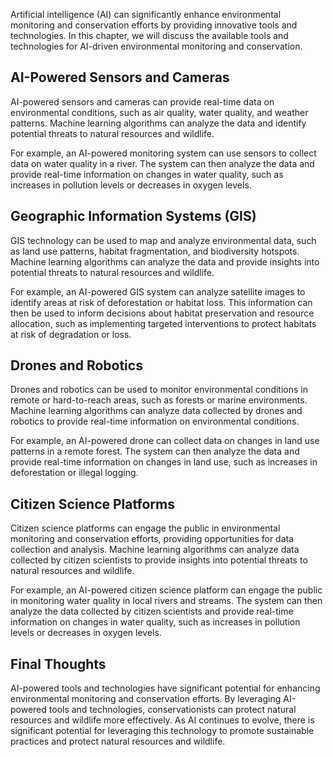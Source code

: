 
Artificial intelligence (AI) can significantly enhance environmental monitoring and conservation efforts by providing innovative tools and technologies. In this chapter, we will discuss the available tools and technologies for AI-driven environmental monitoring and conservation.

AI-Powered Sensors and Cameras
------------------------------

AI-powered sensors and cameras can provide real-time data on environmental conditions, such as air quality, water quality, and weather patterns. Machine learning algorithms can analyze the data and identify potential threats to natural resources and wildlife.

For example, an AI-powered monitoring system can use sensors to collect data on water quality in a river. The system can then analyze the data and provide real-time information on changes in water quality, such as increases in pollution levels or decreases in oxygen levels.

Geographic Information Systems (GIS)
------------------------------------

GIS technology can be used to map and analyze environmental data, such as land use patterns, habitat fragmentation, and biodiversity hotspots. Machine learning algorithms can analyze the data and provide insights into potential threats to natural resources and wildlife.

For example, an AI-powered GIS system can analyze satellite images to identify areas at risk of deforestation or habitat loss. This information can then be used to inform decisions about habitat preservation and resource allocation, such as implementing targeted interventions to protect habitats at risk of degradation or loss.

Drones and Robotics
-------------------

Drones and robotics can be used to monitor environmental conditions in remote or hard-to-reach areas, such as forests or marine environments. Machine learning algorithms can analyze data collected by drones and robotics to provide real-time information on environmental conditions.

For example, an AI-powered drone can collect data on changes in land use patterns in a remote forest. The system can then analyze the data and provide real-time information on changes in land use, such as increases in deforestation or illegal logging.

Citizen Science Platforms
-------------------------

Citizen science platforms can engage the public in environmental monitoring and conservation efforts, providing opportunities for data collection and analysis. Machine learning algorithms can analyze data collected by citizen scientists to provide insights into potential threats to natural resources and wildlife.

For example, an AI-powered citizen science platform can engage the public in monitoring water quality in local rivers and streams. The system can then analyze the data collected by citizen scientists and provide real-time information on changes in water quality, such as increases in pollution levels or decreases in oxygen levels.

Final Thoughts
--------------

AI-powered tools and technologies have significant potential for enhancing environmental monitoring and conservation efforts. By leveraging AI-powered tools and technologies, conservationists can protect natural resources and wildlife more effectively. As AI continues to evolve, there is significant potential for leveraging this technology to promote sustainable practices and protect natural resources and wildlife.
